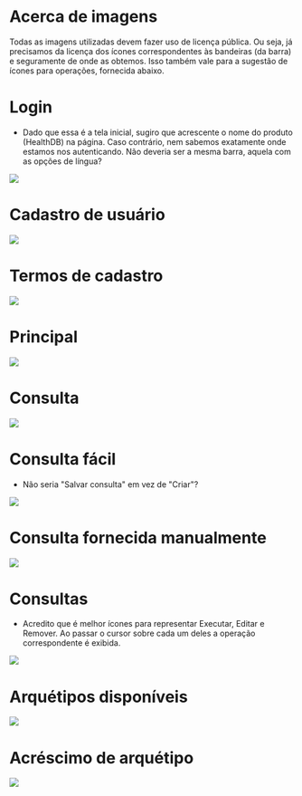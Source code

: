 # Acerca de imagens
Todas as imagens utilizadas devem fazer uso de licença pública. Ou seja, já precisamos da licença dos ícones correspondentes às bandeiras (da barra) e seguramente de onde as obtemos. Isso também vale para a sugestão de ícones para operações, fornecida abaixo.

# Login
- Dado que essa é a tela inicial, sugiro que acrescente o nome do produto (HealthDB) na página. Caso contrário, nem sabemos exatamente onde estamos nos autenticando. Não deveria ser a mesma barra, aquela com as opções de língua?

![](1-login.png)

# Cadastro de usuário

![](2-cadastro.png)

# Termos de cadastro
![](2.1-cadastro-termos.png)

# Principal

![](3-inicio.png)

# Consulta

![](4-consulta.png)

# Consulta fácil
- Não seria "Salvar consulta" em vez de "Criar"?

![](4.1-consulta-facil.png)

# Consulta fornecida manualmente

![](4.2-consulta-facil.png)

# Consultas
- Acredito que é melhor ícones para representar Executar, Editar e Remover. Ao passar o cursor sobre cada um deles a operação correspondente é exibida.

![](5-consultas.png)

# Arquétipos disponíveis
![](6-arquetipos.png)

# Acréscimo de arquétipo
![](7-acrescenta-arquetipo.png)
